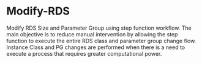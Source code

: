 # Modify-RDS
Modify RDS Size and Parameter Group using step function workflow.
The main objective is to reduce manual intervention by allowing the step function to execute the entire RDS class and parameter group change flow. Instance Class and PG changes are performed when there is a need to execute a process that requires greater computational power.